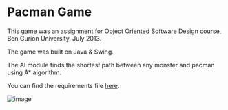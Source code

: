 Pacman Game
================

This game was an assignment for Object Oriented Software Design course, Ben Gurion University, July 2013. 

The game was built on Java & Swing.

The AI module finds the shortest path between any monster and pacman using A* algorithm.

You can find the requirements file [here](http://www.cs.bgu.ac.il/~oosd132/wiki.files/ex4.pdf).

![image](http://media3.giphy.com/media/d9QiBcfzg64Io/giphy.gif)

